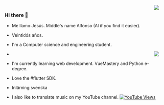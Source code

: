 <img align='right' src="https://github-readme-stats.vercel.app/api?username=JesusJimenezG&show_icons=true&theme=dracula">

### Hi there 👋
- Me llamo Jesús. Middle's name Alfonso (Al if you find it easier).
- Veintidós años.
- I'm a Computer science and engineering student.
- <img align='right' src="https://github-readme-stats.vercel.app/api/top-langs/?username=JesusJimenezG&layout=compact">

- I'm currently learning web development. VueMastery and Python e-degree.
- Love the #flutter SDK.
- Inlärning svenska
- I also like to translate music on my YouTube channel. [![YouTube Views](https://img.shields.io/youtube/channel/views/UCWnlcC4_sV9Imcy9ysQpxHA?style=social)](https://www.youtube.com/channel/UCWnlcC4_sV9Imcy9ysQpxHA)


<!--
**JesusJimenezG/JesusJimenezG** is a ✨ _special_ ✨ repository because its `README.md` (this file) appears on your GitHub profile.

Here are some ideas to get you started:

- 🔭 I’m currently working on ...
- 🌱 I’m currently learning ...
- 👯 I’m looking to collaborate on ...
- 🤔 I’m looking for help with ...
- 💬 Ask me about ...
- 📫 How to reach me: ...
- 😄 Pronouns: ...
- ⚡ Fun fact: ...
-->
